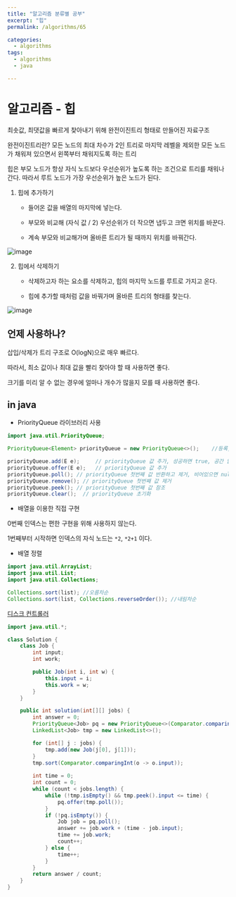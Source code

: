 ```yaml
---
title: "알고리즘 분류별 공부"
excerpt: "힙"
permalink: /algorithms/65

categories:
  - algorithms
tags:
  - algorithms
  - java

---
```


# 알고리즘 - 힙

최솟값, 최댓값을 빠르게 찾아내기 위해 완전이진트리 형태로 만들어진 자료구조

완전이진트리란? 모든 노드의 최대 차수가 2인 트리로 마지막 레벨을 제외한 모든 노드가 채워져 있으면서 왼쪽부터 채워지도록 하는 트리

힙은 부모 노드가 항상 자식 노드보다 우선순위가 높도록 하는 조건으로 트리를 채워나간다. 따라서 루트 노드가 가장 우선순위가 높은 노드가 된다.

1. 힙에 추가하기

    - 들어온 값을 배열의 마지막에 넣는다.

    - 부모와 비교해 (자식 값 / 2) 우선순위가 더 작으면 냅두고 크면 위치를 바꾼다.
    
    - 계속 부모와 비교해가며 올바른 트리가 될 때까지 위치를 바꿔간다.

![image](https://user-images.githubusercontent.com/43775108/131214152-3f1585cb-0757-498b-83be-34315c8fffb0.png)


2. 힙에서 삭제하기

    - 삭제하고자 하는 요소를 삭제하고, 힙의 마지막 노드를 루트로 가지고 온다.

    - 힙에 추가할 때처럼 값을 바꿔가며 올바른 트리의 형태를 찾는다.

![image](https://user-images.githubusercontent.com/43775108/131214276-bbcf77cb-cdc7-4909-bfe0-efb01aa569d5.png)

## 언제 사용하나?

삽입/삭제가 트리 구조로 O(logN)으로 매우 빠르다.

따라서, 최소 값이나 최대 값을 빨리 찾아야 할 때 사용하면 좋다.

크기를 미리 알 수 없는 경우에 얼마나 개수가 많을지 모를 때 사용하면 좋다.

## in java

- PriorityQueue 라이브러리 사용

```java
import java.util.PriorityQueue;

PriorityQueue<Element> priorityQueue = new PriorityQueue<>();    //등록, Collections.reversOrder() 시 최대 힙, 오름차순 정렬 시 최대 힙 구현

priorityQueue.add(E e);     // priorityQueue 값 추가, 성공하면 true, 공간 없으면 IllegalStateException
priorityQueue.offer(E e);   // priorityQueue 값 추가
priorityQueue.poll(); // priorityQueue 첫번째 값 반환하고 제거, 비어있으면 null
priorityQueue.remove(); // priorityQueue 첫번째 값 제거
priorityQueue.peek(); // priorityQueue 첫번째 값 참조
priorityQueue.clear();  // priorityQueue 초기화
```

- 배열을 이용한 직접 구현

0번째 인덱스는 편한 구현을 위해 사용하지 않는다.

1번째부터 시작하면 인덱스의 자식 노드는 `*2`, `*2+1` 이다.

- 배열 정렬

```java
import java.util.ArrayList;
import java.util.List;
import java.util.Collections;

Collections.sort(list); //오름차순
Collections.sort(list, Collections.reverseOrder()); //내림차순
```

[디스크 컨트롤러](https://programmers.co.kr/learn/courses/30/lessons/42627?language=java)

```java
import java.util.*;

class Solution {
    class Job {
        int input;
        int work;

        public Job(int i, int w) {
            this.input = i;
            this.work = w;
        }
    }

    public int solution(int[][] jobs) {
        int answer = 0;
        PriorityQueue<Job> pq = new PriorityQueue<>(Comparator.comparingInt(o -> o.work));
        LinkedList<Job> tmp = new LinkedList<>();

        for (int[] j : jobs) {
            tmp.add(new Job(j[0], j[1]));
        }
        tmp.sort(Comparator.comparingInt(o -> o.input));
        
        int time = 0;
        int count = 0;
        while (count < jobs.length) {
            while (!tmp.isEmpty() && tmp.peek().input <= time) {
                pq.offer(tmp.poll());
            }
            if (!pq.isEmpty()) {
                Job job = pq.poll();
                answer += job.work + (time - job.input);
                time += job.work;
                count++;
            } else {
                time++;
            }
        }
        return answer / count;
    }
}
```